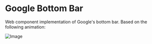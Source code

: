 # Google Bottom Bar

Web component implementation of Google's bottom bar. Based on the following animation:

![Image](https://cdn.dribbble.com/users/30252/screenshots/5925052/tab-ui-final.gif)
